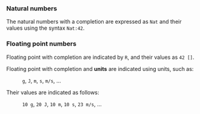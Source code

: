 ### Natural numbers

The natural numbers with a completion are expressed as <code class='mcdp_poset'>Nat</code>
and their values using the syntax <code class='mcdp_value'>Nat:42</code>.

### Floating point numbers

Floating point with completion are indicated by <code class='mcdp_poset'>R</code>,
and their values as <code class='mcdp_value'>42 []</code>. 

Floating point with completion and **units**
are indicated using units, such as:

<quote markdown="1" style='padding-left: 3em'>
    <code class='mcdp_poset'>g</code>,
    <code class='mcdp_poset'>J</code>,
    <code class='mcdp_poset'>m</code>,
    <code class='mcdp_poset'>s</code>,
    <code class='mcdp_poset'>m/s</code>,
     &hellip;
</quote>

Their values are indicated as follows:

<quote markdown="1" style='padding-left: 3em'>
    <code class='mcdp_value'>10 g</code>,
    <code class='mcdp_value'>20 J</code>,
    <code class='mcdp_value'>10 m</code>,
    <code class='mcdp_value'>10 s</code>,
    <code class='mcdp_value'>23 m/s</code>,
     &hellip;
</quote>
